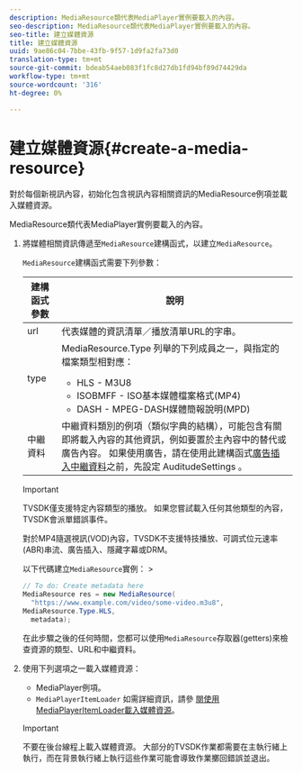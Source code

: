 ```yaml
---
description: MediaResource類代表MediaPlayer實例要載入的內容。
seo-description: MediaResource類代表MediaPlayer實例要載入的內容。
seo-title: 建立媒體資源
title: 建立媒體資源
uuid: 9ae86c04-7bbe-43fb-9f57-1d9fa2fa73d0
translation-type: tm+mt
source-git-commit: bdeab54aeb083f1fc8d27db1fd94bf89d74429da
workflow-type: tm+mt
source-wordcount: '316'
ht-degree: 0%

---
```



# 建立媒體資源{#create-a-media-resource}

對於每個新視訊內容，初始化包含視訊內容相關資訊的MediaResource例項並載入媒體資源。

MediaResource類代表MediaPlayer實例要載入的內容。

1. 將媒體相關資訊傳遞至`MediaResource`建構函式，以建立`MediaResource`。

   `MediaResource`建構函式需要下列參數：

   <table id="table_22886D6770FB45E99D35D0B90E6CC302"> 
   <thead> 
   <tr> 
      <th colname="col1" class="entry"> 建構函式參數 </th> 
      <th colname="col2" class="entry"> 說明 </th> 
   </tr> 
   </thead>
   <tbody> 
   <tr> 
      <td colname="col1"> <span class="codeph"> url  </span> </td> 
      <td colname="col2"> 代表媒體的資訊清單／播放清單URL的字串。 </td> 
   </tr> 
   <tr> 
      <td colname="col1"> <span class="codeph"> type  </span> </td> 
      <td colname="col2"> <span class="codeph"> MediaResource.Type </span>列舉的下列成員之一，與指定的檔案類型相對應： 
      <ul id="ul_C286ED3C31364B858A1C9AF3356E9282"> 
      <li id="li_25B24EF76D8849DE8764539F25E435FA"> <span class="codeph"> HLS  </span> - M3U8 </li> 
      <li id="li_1344A41B434D49229E392F1AAF9ECA81"> <span class="codeph"> ISOBMFF  </span> - ISO基本媒體檔案格式(MP4) </li> 
      <li id="li_92392073B7334916B06B16570C51AC91"> <span class="codeph"> DASH  </span> - MPEG-DASH媒體簡報說明(MPD) </li> 
      </ul> </td> 
   </tr> 
   <tr> 
      <td colname="col1"> <span class="codeph"> 中繼資料  </span> </td> 
      <td colname="col2"> <span class="codeph">中繼資料</span>類別的例項（類似字典的結構），可能包含有關即將載入內容的其他資訊，例如要置於主內容中的替代或廣告內容。 如果使用廣告，請在使用此建構函式<a href="/help/programming/tvsdk-3x-android-prog/android-3x-advertising/ad-insertion/ad-insertion-metadata/android-3x-ad-insertion-metadata.md">廣告插入中繼資料</a>之前，先設定<span class="codeph"> AuditudeSettings </span>。 </td> 
   </tr> 
   </tbody> 
   </table>

   >[!IMPORTANT]
   >
   >TVSDK僅支援特定內容類型的播放。 如果您嘗試載入任何其他類型的內容，TVSDK會派單錯誤事件。
   >
   >對於MP4隨選視訊(VOD)內容，TVSDK不支援特技播放、可調式位元速率(ABR)串流、廣告插入、隱藏字幕或DRM。

   以下代碼建立`MediaResource`實例：        >

   ```java
   // To do: Create metadata here 
   MediaResource res = new MediaResource( 
     "https://www.example.com/video/some-video.m3u8",  
   MediaResource.Type.HLS, 
     metadata); 
   ```

   在此步驟之後的任何時間，您都可以使用`MediaResource`存取器(getters)來檢查資源的類型、URL和中繼資料。

1. 使用下列選項之一載入媒體資源：

   * MediaPlayer例項。
   * `MediaPlayerItemLoader` 如需詳細資訊，請參 [閱使用MediaPlayerItemLoader載入媒體資源](../../../tvsdk-3x-android-prog/android-3x-content-playback-options-android2/mediaplayer-initialize-for-video/android-3x-media-resource-mediaplayeritemloader.md)。

   >[!IMPORTANT]
   >
   >不要在後台線程上載入媒體資源。 大部分的TVSDK作業都需要在主執行緒上執行，而在背景執行緒上執行這些作業可能會導致作業擲回錯誤並退出。
